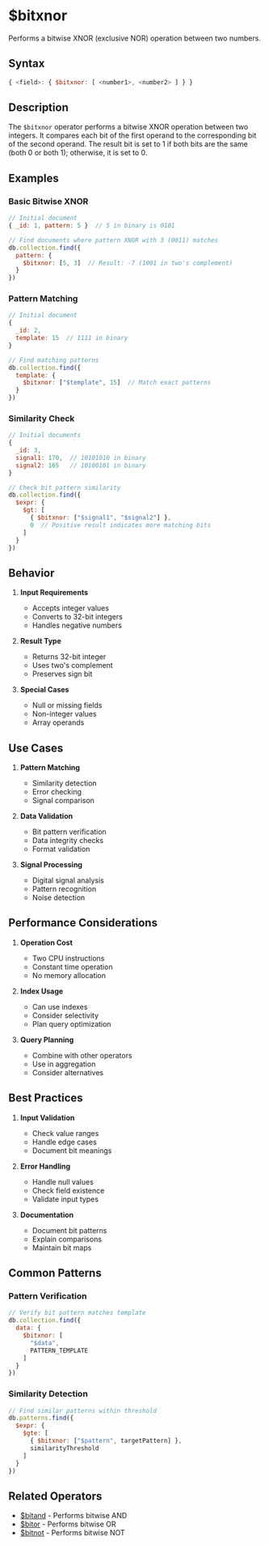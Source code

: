 # $bitxnor

Performs a bitwise XNOR (exclusive NOR) operation between two numbers.

## Syntax

```javascript
{ <field>: { $bitxnor: [ <number1>, <number2> ] } }
```

## Description

The `$bitxnor` operator performs a bitwise XNOR operation between two integers. It compares each bit of the first operand to the corresponding bit of the second operand. The result bit is set to 1 if both bits are the same (both 0 or both 1); otherwise, it is set to 0.

## Examples

### Basic Bitwise XNOR

```javascript
// Initial document
{ _id: 1, pattern: 5 }  // 5 in binary is 0101

// Find documents where pattern XNOR with 3 (0011) matches
db.collection.find({
  pattern: {
    $bitxnor: [5, 3]  // Result: -7 (1001 in two's complement)
  }
})
```

### Pattern Matching

```javascript
// Initial document
{
  _id: 2,
  template: 15  // 1111 in binary
}

// Find matching patterns
db.collection.find({
  template: {
    $bitxnor: ["$template", 15]  // Match exact patterns
  }
})
```

### Similarity Check

```javascript
// Initial documents
{
  _id: 3,
  signal1: 170,  // 10101010 in binary
  signal2: 165   // 10100101 in binary
}

// Check bit pattern similarity
db.collection.find({
  $expr: {
    $gt: [
      { $bitxnor: ["$signal1", "$signal2"] },
      0  // Positive result indicates more matching bits
    ]
  }
})
```

## Behavior

1. **Input Requirements**
   - Accepts integer values
   - Converts to 32-bit integers
   - Handles negative numbers

2. **Result Type**
   - Returns 32-bit integer
   - Uses two's complement
   - Preserves sign bit

3. **Special Cases**
   - Null or missing fields
   - Non-integer values
   - Array operands

## Use Cases

1. **Pattern Matching**
   - Similarity detection
   - Error checking
   - Signal comparison

2. **Data Validation**
   - Bit pattern verification
   - Data integrity checks
   - Format validation

3. **Signal Processing**
   - Digital signal analysis
   - Pattern recognition
   - Noise detection

## Performance Considerations

1. **Operation Cost**
   - Two CPU instructions
   - Constant time operation
   - No memory allocation

2. **Index Usage**
   - Can use indexes
   - Consider selectivity
   - Plan query optimization

3. **Query Planning**
   - Combine with other operators
   - Use in aggregation
   - Consider alternatives

## Best Practices

1. **Input Validation**
   - Check value ranges
   - Handle edge cases
   - Document bit meanings

2. **Error Handling**
   - Handle null values
   - Check field existence
   - Validate input types

3. **Documentation**
   - Document bit patterns
   - Explain comparisons
   - Maintain bit maps

## Common Patterns

### Pattern Verification

```javascript
// Verify bit pattern matches template
db.collection.find({
  data: {
    $bitxnor: [
      "$data",
      PATTERN_TEMPLATE
    ]
  }
})
```

### Similarity Detection

```javascript
// Find similar patterns within threshold
db.patterns.find({
  $expr: {
    $gte: [
      { $bitxnor: ["$pattern", targetPattern] },
      similarityThreshold
    ]
  }
})
```

## Related Operators

- [$bitand](bitand.md) - Performs bitwise AND
- [$bitor](bitor.md) - Performs bitwise OR
- [$bitnot](bitnot.md) - Performs bitwise NOT 